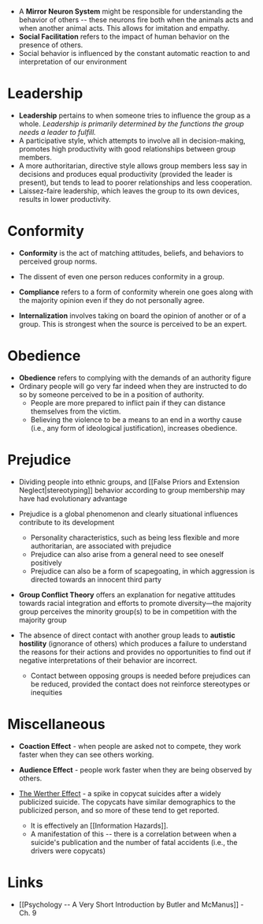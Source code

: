 * A **Mirror Neuron System** might be responsible for understanding the behavior of others -- these  neurons fire both when the animals acts and when another animal acts.  This allows for imitation and empathy.
* **Social Facilitation** refers to the impact of human behavior on the presence of others. 
* Social behavior is influenced by the constant automatic reaction to and interpretation of our environment
# Leadership
* **Leadership** pertains to when someone tries to influence the group as a whole.  *Leadership is primarily determined by the functions the group needs a leader to fulfill.* 
* A participative style, which attempts to involve all in decision-making, promotes high productivity with good relationships between group members. 
* A more authoritarian, directive style allows group members less say in decisions and produces equal productivity (provided the leader is present), but tends to lead to poorer relationships and less cooperation. 
* Laissez-faire leadership, which leaves the group to its own devices, results in lower productivity.

# Conformity 
* **Conformity** is the act of matching attitudes, beliefs, and behaviors to perceived group norms. 
* The dissent of even one person reduces conformity in a group.

* **Compliance** refers to a form of conformity wherein one goes along with the majority opinion even if they do not personally agree.
* **Internalization** involves taking on board the opinion of another or of a group. This is strongest when the source is perceived to be an expert. 

# Obedience
* **Obedience** refers to complying with the demands of an authority figure 
* Ordinary people will go very far indeed when they are instructed to do so by someone perceived to be in a position of authority.
	* People are more prepared to inflict pain if they can distance themselves from the victim.
	* Believing the violence to be a means to an end in a worthy cause (i.e., any form of ideological justification), increases obedience.

# Prejudice
* Dividing people into ethnic groups, and [[False Priors and Extension Neglect|stereotyping]] behavior according to group membership may have had evolutionary advantage
* Prejudice is a global phenomenon and clearly situational influences contribute to its development
	* Personality characteristics, such as being less flexible and more authoritarian, are associated with prejudice
	* Prejudice can also arise from a general need to see oneself positively
	* Prejudice can also be a form of scapegoating, in which aggression is directed towards an innocent third party 

* **Group Conflict Theory** offers an explanation for negative attitudes towards racial integration and efforts to promote diversity—the majority group perceives the minority group(s) to be in competition with the majority group

* The absence of direct contact with another group leads to **autistic hostility** (ignorance of others) which produces a failure to understand the reasons for their actions and provides no opportunities to find out if negative interpretations of their behavior are incorrect. 
	* Contact between opposing groups is needed before prejudices can be reduced, provided the contact does not reinforce stereotypes or inequities 

# Miscellaneous
* **Coaction Effect** - when people are asked not to compete, they work faster when they can see others working. 
* **Audience Effect** - people work faster when they are being observed by others. 

* [The Werther Effect](https://en.wikipedia.org/wiki/Copycat_suicide) - a spike in copycat suicides after a widely publicized suicide. The copycats have similar demographics to the publicized person, and so more of these tend to get reported. 
	* It is effectively an [[Information Hazards]].
	* A manifestation of this -- there is a correlation between when a suicide's publication and the number of fatal accidents (i.e., the drivers were copycats)

# Links
* [[Psychology -- A Very Short Introduction by Butler and McManus]] - Ch. 9